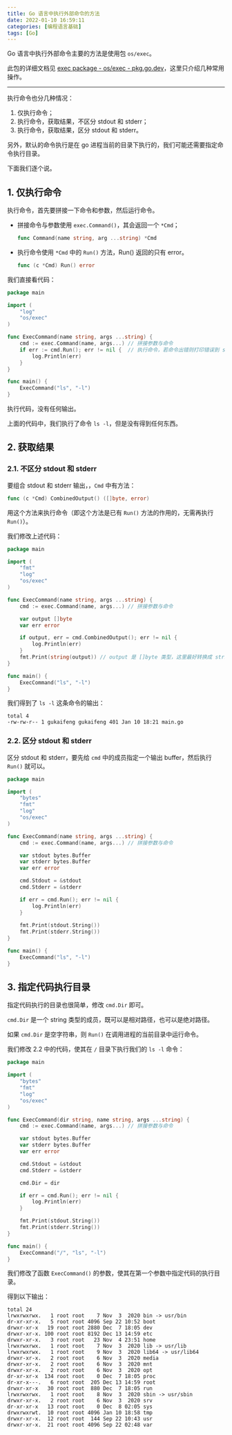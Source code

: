 ```yaml
---
title: Go 语言中执行外部命令的方法
date: 2022-01-10 16:59:11
categories: [编程语言基础]
tags: [Go]
---
```




Go 语言中执行外部命令主要的方法是使用包 `os/exec`。

此包的详细文档见 [exec package - os/exec - pkg.go.dev](https://pkg.go.dev/os/exec)，这里只介绍几种常用操作。



---

执行命令也分几种情况：

1. 仅执行命令；
2. 执行命令，获取结果，不区分 stdout 和 stderr；
3. 执行命令，获取结果，区分 stdout 和 stderr。

另外，默认的命令执行是在 go 进程当前的目录下执行的，我们可能还需要指定命令执行目录。

下面我们逐个说。



<!--more-->

## 1. 仅执行命令

执行命令，首先要拼接一下命令和参数，然后运行命令。

* 拼接命令与参数使用 `exec.Command()`，其会返回一个 `*Cmd`；

    ```go
    func Command(name string, arg ...string) *Cmd
    ```

    

* 执行命令使用 `*Cmd` 中的 `Run()` 方法，Run() 返回的只有 error。

    ```go
    func (c *Cmd) Run() error
    ```

    

我们直接看代码：

```go
package main

import (
	"log"
	"os/exec"
)

func ExecCommand(name string, args ...string) {
	cmd := exec.Command(name, args...) // 拼接参数与命令
	if err := cmd.Run(); err != nil {  // 执行命令，若命令出错则打印错误到 stderr
		log.Println(err)
	}
}

func main() {
	ExecCommand("ls", "-l")
}
```

执行代码，没有任何输出。

上面的代码中，我们执行了命令 `ls -l`，但是没有得到任何东西。





## 2. 获取结果



### 2.1. 不区分 stdout 和 stderr

要组合 stdout 和 stderr 输出，，`Cmd` 中有方法：

```go
func (c *Cmd) CombinedOutput() ([]byte, error)
```

用这个方法来执行命令（即这个方法是已有 `Run()` 方法的作用的，无需再执行 `Run()`）。

我们修改上述代码：

```go
package main

import (
	"fmt"
	"log"
	"os/exec"
)

func ExecCommand(name string, args ...string) {
	cmd := exec.Command(name, args...) // 拼接参数与命令

	var output []byte
	var err error

	if output, err = cmd.CombinedOutput(); err != nil {
		log.Println(err)
	}
	fmt.Print(string(output)) // output 是 []byte 类型，这里最好转换成 string
}

func main() {
	ExecCommand("ls", "-l")
}
```

我们得到了 `ls -l` 这条命令的输出：

```
total 4
-rw-rw-r-- 1 gukaifeng gukaifeng 401 Jan 10 18:21 main.go
```





### 2.2. 区分 stdout 和 stderr



区分 stdout 和 stderr，要先给 `cmd` 中的成员指定一个输出 buffer，然后执行 `Run()` 就可以。

```go
package main

import (
	"bytes"
	"fmt"
	"log"
	"os/exec"
)

func ExecCommand(name string, args ...string) {
	cmd := exec.Command(name, args...) // 拼接参数与命令

	var stdout bytes.Buffer
	var stderr bytes.Buffer
	var err error

	cmd.Stdout = &stdout
	cmd.Stderr = &stderr

	if err = cmd.Run(); err != nil {
		log.Println(err)
	}
  
	fmt.Print(stdout.String())
	fmt.Print(stderr.String())
}

func main() {
	ExecCommand("ls", "-l")
}
```



## 3. 指定代码执行目录

指定代码执行的目录也很简单，修改 `cmd.Dir` 即可。

`cmd.Dir` 是一个 string 类型的成员，既可以是相对路径，也可以是绝对路径。

如果 `cmd.Dir` 是空字符串，则 `Run()` 在调用进程的当前目录中运行命令。

我们修改 2.2 中的代码，使其在 `/` 目录下执行我们的 `ls -l` 命令：

```go
package main

import (
	"bytes"
	"fmt"
	"log"
	"os/exec"
)

func ExecCommand(dir string, name string, args ...string) {
	cmd := exec.Command(name, args...) // 拼接参数与命令

	var stdout bytes.Buffer
	var stderr bytes.Buffer
	var err error

	cmd.Stdout = &stdout
	cmd.Stderr = &stderr

	cmd.Dir = dir

	if err = cmd.Run(); err != nil {
		log.Println(err)
	}

	fmt.Print(stdout.String())
	fmt.Print(stderr.String())
}

func main() {
	ExecCommand("/", "ls", "-l")
}
```

我们修改了函数 `ExecCommand()` 的参数，使其在第一个参数中指定代码的执行目录。

得到以下输出：

```
total 24
lrwxrwxrwx.   1 root root    7 Nov  3  2020 bin -> usr/bin
dr-xr-xr-x.   5 root root 4096 Sep 22 10:52 boot
drwxr-xr-x   19 root root 2880 Dec  7 18:05 dev
drwxr-xr-x. 100 root root 8192 Dec 13 14:59 etc
drwxr-xr-x.   3 root root   23 Nov  4 23:51 home
lrwxrwxrwx.   1 root root    7 Nov  3  2020 lib -> usr/lib
lrwxrwxrwx.   1 root root    9 Nov  3  2020 lib64 -> usr/lib64
drwxr-xr-x.   2 root root    6 Nov  3  2020 media
drwxr-xr-x.   2 root root    6 Nov  3  2020 mnt
drwxr-xr-x.   2 root root    6 Nov  3  2020 opt
dr-xr-xr-x  134 root root    0 Dec  7 18:05 proc
dr-xr-x---.   6 root root  205 Dec 13 14:59 root
drwxr-xr-x   30 root root  880 Dec  7 18:05 run
lrwxrwxrwx.   1 root root    8 Nov  3  2020 sbin -> usr/sbin
drwxr-xr-x.   2 root root    6 Nov  3  2020 srv
dr-xr-xr-x   13 root root    0 Dec  8 02:05 sys
drwxrwxrwt.  10 root root 4096 Jan 10 18:58 tmp
drwxr-xr-x.  12 root root  144 Sep 22 10:43 usr
drwxr-xr-x.  21 root root 4096 Sep 22 02:48 var
```

